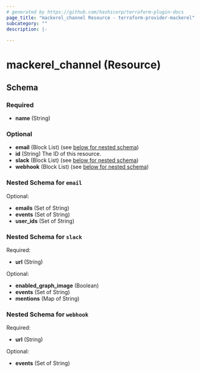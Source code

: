 ```yaml
---
# generated by https://github.com/hashicorp/terraform-plugin-docs
page_title: "mackerel_channel Resource - terraform-provider-mackerel"
subcategory: ""
description: |-
  
---
```


# mackerel_channel (Resource)





<!-- schema generated by tfplugindocs -->
## Schema

### Required

- **name** (String)

### Optional

- **email** (Block List) (see [below for nested schema](#nestedblock--email))
- **id** (String) The ID of this resource.
- **slack** (Block List) (see [below for nested schema](#nestedblock--slack))
- **webhook** (Block List) (see [below for nested schema](#nestedblock--webhook))

<a id="nestedblock--email"></a>
### Nested Schema for `email`

Optional:

- **emails** (Set of String)
- **events** (Set of String)
- **user_ids** (Set of String)


<a id="nestedblock--slack"></a>
### Nested Schema for `slack`

Required:

- **url** (String)

Optional:

- **enabled_graph_image** (Boolean)
- **events** (Set of String)
- **mentions** (Map of String)


<a id="nestedblock--webhook"></a>
### Nested Schema for `webhook`

Required:

- **url** (String)

Optional:

- **events** (Set of String)



